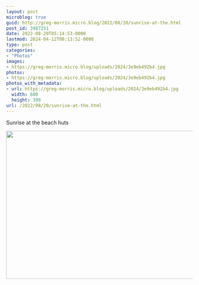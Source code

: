 ```yaml
---
layout: post
microblog: true
guid: http://greg-morris.micro.blog/2022/08/20/sunrise-at-the.html
post_id: 3987251
date: 2022-08-20T05:14:53-0000
lastmod: 2024-04-12T08:13:52-0000
type: post
categories:
- "Photos"
images:
- https://greg-morris.micro.blog/uploads/2024/3e9eb492b4.jpg
photos:
- https://greg-morris.micro.blog/uploads/2024/3e9eb492b4.jpg
photos_with_metadata:
- url: https://greg-morris.micro.blog/uploads/2024/3e9eb492b4.jpg
  width: 600
  height: 399
url: /2022/08/20/sunrise-at-the.html
---
```


<p>Sunrise at the beach huts</p><p><img src="uploads/2024/3e9eb492b4.jpg" alt="" width="600" height="399" /></p>
